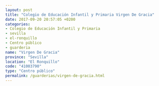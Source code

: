 ```yaml
---
layout: post
title: "Colegio de Educación Infantil y Primaria Virgen De Gracia"
date: 2017-09-20 20:57:05 +0200
categories:
- Colegio de Educación Infantil y Primaria
- sevilla
- el-ronquillo
- Centro público
- guarderia
name: "Virgen De Gracia"
province: "Sevilla"
location: "El Ronquillo"
code: "41003790"
type: "Centro público"
permalink: /guarderias/virgen-de-gracia.html
---
```

